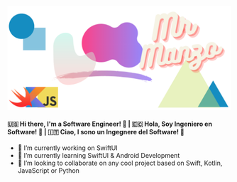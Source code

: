 
<div>
  <img src="https://github.com/israman30/israman30/blob/master/img/cover.png">
</div>
                                                  
#### 🇺🇸 Hi there, I'm a Software Engineer! 👋 | 🇪🇨 Hola, Soy Ingeniero en Software! 👋 | 🇮🇹 Ciao, I sono un Ingegnere del Software! 👋 

- 🔭 I’m currently working on SwiftUI
- 🌱 I’m currently learning SwiftUI & Android Development
- 👯 I’m looking to collaborate on any cool project based on Swift, Kotlin, JavaScript or Python




<!--
**israman30/israman30** is a ✨ _special_ ✨ repository because its `README.md` (this file) appears on your GitHub profile.

Here are some ideas to get you started:

- 🔭 I’m currently working on ...
- 🌱 I’m currently learning ...
- 👯 I’m looking to collaborate on ...
- 🤔 I’m looking for help with ...
- 💬 Ask me about ...
- 📫 How to reach me: ...
- 😄 Pronouns: ...
- ⚡ Fun fact: ...
-->
